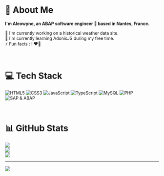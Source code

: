 # 💫 About Me
**I'm Aleowyne, an ABAP software engineer 👩 based in Nantes, France.**

🔭 I'm currently working on a historical weather data site.  
🌱 I'm currently learning AdonisJS during my free time.  
⚡ Fun facts : I ❤️🐔

<!--💼 I'm currently learning Y during my working hours.-->

<br>

# 💻 Tech Stack
![HTML5](https://img.shields.io/badge/html5-%23E34F26.svg?style=for-the-badge&logo=html5&logoColor=white) ![CSS3](https://img.shields.io/badge/css3-%231572B6.svg?style=for-the-badge&logo=css3&logoColor=white) ![JavaScript](https://img.shields.io/badge/javascript-%23323330.svg?style=for-the-badge&logo=javascript&logoColor=%23F7DF1E) ![TypeScript](https://img.shields.io/badge/typescript-%23007ACC.svg?style=for-the-badge&logo=typescript&logoColor=white) ![MySQL](https://img.shields.io/badge/mysql-%2300f.svg?style=for-the-badge&logo=mysql&logoColor=white) ![PHP](https://img.shields.io/badge/PHP-777BB4?style=for-the-badge&logo=php&logoColor=white) ![SAP & ABAP](https://img.shields.io/badge/ABAP-0FAAFF?style=for-the-badge&logo=sap&logoColor=white)

<br>

# 📊 GitHub Stats
![](https://github-readme-stats.vercel.app/api?username=Aleowyne&theme=blueberry&hide_border=false&include_all_commits=false&count_private=false)<br/>
![](https://github-readme-streak-stats.herokuapp.com/?user=Aleowyne&theme=blueberry&hide_border=false)<br/>
![](https://github-readme-stats.vercel.app/api/top-langs/?username=Aleowyne&theme=blueberry&hide_border=false&include_all_commits=false&count_private=false&layout=compact)

---
[![](https://visitcount.itsvg.in/api?id=Aleowyne&icon=0&color=0)](https://visitcount.itsvg.in)

<!-- Proudly created with GPRM ( https://gprm.itsvg.in ) -->
